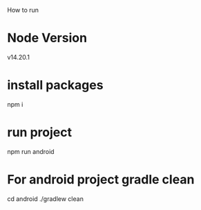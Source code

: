 How to run

# Node Version
v14.20.1
# install packages  
npm i
# run project 
npm run android
# For android project gradle clean
cd android
./gradlew clean


